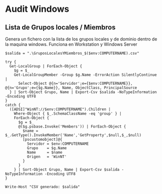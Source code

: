 # Audit Windows

## Lista de Grupos locales / Miembros
Genera un fichero con la lista de los grupos locales y de dominio dentro de la maquina windows. Funciona en Workstation y Windows Server


```
$salida = ".\GruposLocalesYMiembros_$($env:COMPUTERNAME).csv"

try {
  Get-LocalGroup | ForEach-Object {
    $g = $_
    Get-LocalGroupMember -Group $g.Name -ErrorAction SilentlyContinue |
      Select-Object @{n='Servidor';e={$env:COMPUTERNAME}}, @{n='Grupo';e={$g.Name}}, Name, ObjectClass, PrincipalSource
  } | Sort-Object Grupo, Name | Export-Csv $salida -NoTypeInformation -Encoding UTF8
}
catch {
  ([ADSI]"WinNT://$env:COMPUTERNAME").Children |
    Where-Object { $_.SchemaClassName -eq 'group' } |
    ForEach-Object {
      $g = $_
      @($g.psbase.Invoke('Members')) | ForEach-Object {
        $name = $_.GetType().InvokeMember('Name','GetProperty',$null,$_,$null)
        [pscustomobject]@{
          Servidor = $env:COMPUTERNAME
          Grupo    = $g.Name
          Name     = $name
          Origen   = 'WinNT'
        }
      }
    } | Sort-Object Grupo, Name | Export-Csv $salida -NoTypeInformation -Encoding UTF8
}

Write-Host "CSV generado: $salida"

```
